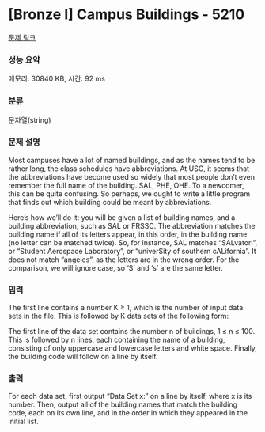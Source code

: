 # [Bronze I] Campus Buildings - 5210 

[문제 링크](https://www.acmicpc.net/problem/5210) 

### 성능 요약

메모리: 30840 KB, 시간: 92 ms

### 분류

문자열(string)

### 문제 설명

<p>Most campuses have a lot of named buildings, and as the names tend to be rather long, the class schedules have abbreviations. At USC, it seems that the abbreviations have become used so widely that most people don’t even remember the full name of the building. SAL, PHE, OHE. To a newcomer, this can be quite confusing. So perhaps, we ought to write a little program that finds out which building could be meant by abbreviations.</p>

<p>Here’s how we’ll do it: you will be given a list of building names, and a building abbreviation, such as SAL or FRSSC. The abbreviation matches the building name if all of its letters appear, in this order, in the building name (no letter can be matched twice). So, for instance, SAL matches “SALvatori”, or “Student Aerospace Laboratory”, or “univerSity of southern cALifornia”. It does not match “angeles”, as the letters are in the wrong order. For the comparison, we will ignore case, so ‘S’ and ‘s’ are the same letter.</p>

### 입력 

 <p>The first line contains a number K ≥ 1, which is the number of input data sets in the file. This is followed by K data sets of the following form:</p>

<p>The first line of the data set contains the number n of buildings, 1 ≤ n ≤ 100. This is followed by n lines, each containing the name of a building, consisting of only uppercase and lowercase letters and white space. Finally, the building code will follow on a line by itself.</p>

### 출력 

 <p>For each data set, first output “Data Set x:” on a line by itself, where x is its number. Then, output all of the building names that match the building code, each on its own line, and in the order in which they appeared in the initial list.</p>


